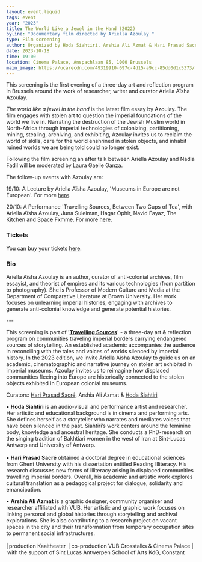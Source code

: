 ```yaml
---
layout: event.liquid
tags: event
year: "2023"
title: The World Like a Jewel in the Hand (2022)
byline: "Documentary film directed by Ariella Azoulay "
type: Film screening
author: Organized by Hoda Siahtiri, Arshia Ali Azmat & Hari Prasad Sacré
date: 2023-10-18
time: 19:00
location: Cinema Palace, Anspachlaan 85, 1000 Brussels
main_image: https://ucarecdn.com/49319910-697c-4d15-a9cc-85dd0d1c5373/
---
```

This screening is the first evening of a three-day art and reflection program in Brussels around the work of researcher, writer and curator Ariella Aïsha Azoulay. 

*The world like a jewel in the hand* is the latest film essay by Azoulay. The film engages with stolen art to question the imperial foundations of the world we live in. Narrating the destruction of the Jewish Muslim world in North-Africa through imperial technologies of colonizing, partitioning, mining, stealing, archiving, and exhibiting, Azoulay invites us to reclaim the world of skills, care for the world enshrined in stolen objects, and inhabit ruined worlds we are being told could no longer exist. 

Following the film screening an after talk between Ariella Azoulay and Nadia Fadil will be moderated by Laura Gaelle Ganza. 

The follow-up events with Azoulay are:

19/10: A Lecture by Ariella Aïsha Azoulay, 'Museums in Europe are not European'. For more [here](https://kaaitheater.be/en/agenda/museums-in-europe-are-not-european).

20/10: A Performance 'Travelling Sources, Between Two Cups of Tea', with Ariella Aïsha Azoulay, Juna Suleiman, Hagar Ophir, Navid Fayaz, The Kitchen and Space Fxmme. For more [here](https://kaaitheater.be/en/agenda/travelling-sources-between-two-cups-of-tea). 

### Tickets

You can buy your tickets [here](https://cinema-palace.be/fr/film/world-jewel-hand).

### Bio

Ariella Aïsha Azoulay is an author, curator of anti-colonial archives, film essayist, and theorist of empires and its various technologies (from partition to photography). She is Professor of Modern Culture and Media at the Department of Comparative Literature at Brown University. Her work focuses on unlearning imperial histories, engaging with archives to generate anti-colonial knowledge and generate potential histories.

\---

This screening is part of '**[Travelling Sources](https://kaaitheater.be/en/agenda/travelling-sources)**' - a three-day art & reflection program on communities traveling imperial borders carrying endangered sources of storytelling. An established academic accompanies the audience in reconciling with the tales and voices of worlds silenced by imperial history. In the 2023 edition, we invite Ariella Aïsha Azoulay to guide us on an academic, cinematographic and narrative journey on stolen art exhibited in imperial museums. Azoulay invites us to reimagine how displaced communities fleeing into Europe are historically connected to the stolen objects exhibited in European colonial museums. 

Curators: [Hari Prasad Sacré](https://be.linkedin.com/in/hari-prasad-sacr%C3%A9-14685b79), Arshia Ali Azmat & [Hoda Siahtiri](https://docmaniacs.com/hoda-siahtiri/) 

• **Hoda Siahtiri** is an audio-visual and performance artist and researcher. Her artistic and educational background is in cinema and performing arts. She defines herself as a storyteller who narrates and mediates voices that have been silenced in the past. Siahtiri’s work centers around the feminine body, knowledge and ancestral heritage. She conducts a PhD-research on the singing tradition of Bakhtiari women in the west of Iran at Sint-Lucas Antwerp and University of Antwerp.\
\
• **Hari Prasad Sacré** obtained a doctoral degree in educational sciences from Ghent University with his dissertation entitled Reading Illiteracy. His research discusses new forms of illiteracy arising in displaced communities travelling imperial borders. Overall, his academic and artistic work explores cultural translation as a pedagogical project for dialogue, solidarity and emancipation.

• **Arshia Ali Azmat** is a graphic designer, community organiser and researcher affiliated with VUB. Her artistic and graphic work focuses on linking personal and global histories through storytelling and archival explorations. She is also contributing to a research project on vacant spaces in the city and their transformation from temporary occupation sites to permanent social infrastructures. \
\
| production Kaaitheater  | co-production VUB Crosstalks & Cinema Palace | with the support of Sint Lucas Antwerpen School of Arts KdG, Constant
